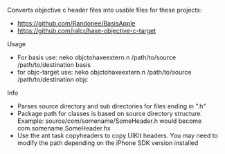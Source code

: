 Converts objective c header files into usable files for these projects:

* https://github.com/Randonee/BasisApple
* https://github.com/ralcr/haxe-objective-c-target

Usage

* For basis use: neko objctohaxeextern.n /path/to/source /path/to/destination basis
* for objc-target use: neko objctohaxeextern.n /path/to/source /path/to/destination objc

Info

* Parses source directory and sub directories for files ending in ".h"
* Package path for classes is based on source directory structure. Example: source/com/somename/SomeHeader.h would become com.somename.SomeHeader.hx
* Use the ant task copyheaders to copy UIKit headers. You may need to modify the path depending on the iPhone SDK version installed